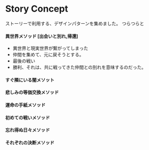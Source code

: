 # Story Concept

ストーリーで利用する、デザインパターンを集めました。
つらつらと

#### 異世界メソッド [出会いと別れ,帰還]
* 異世界と現実世界が繋がってしまった
* 仲間を集めて、元に戻そうとする。
* 最後の戦い 
* 勝利、それは、共に戦ってきた仲間との別れを意味するのだった。 


#### すぐ隣にいる闇メソット

#### 悲しみの等価交換メソッド

#### 運命の手紙メソッド

#### 初めての戦いメソッド

#### 忘れ得ぬ日々メソッド

#### それぞれの決断メソッド




